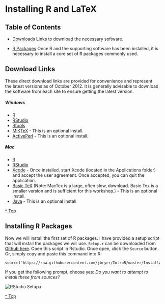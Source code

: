 # Installing R and LaTeX

## Table of Contents ##

* [Downloads](#downloads) Links to download the necessary software.

* [R Packages](#rsetup) Once R and the supporting software has been installed, it is necessary to install a core set of R packages commonly used.


## Download Links <a id='downloads'></a> ##

These direct download links are provided for convenience and represent the latest versions as of October 2012. It is generally advisable to download the software from each site to ensure getting the latest version.

##### Windows #####

* [R](https://cran.r-project.org/bin/windows/base/)
* [RStudio](https://www.rstudio.com/products/rstudio/download/)
* [Rtools](https://cran.r-project.org/bin/windows/Rtools/)
* [MiKTeX](http://miktex.org/download) - This is an optional install.
* [ActivePerl](http://www.activestate.com/activeperl/downloads) - This is an optional install.

##### Mac #####

* [R](https://cran.r-project.org/bin/macosx/)
* [RStudio](https://www.rstudio.com/products/rstudio/download/)
* [Xcode](https://itunes.apple.com/us/app/xcode/id497799835?mt=12) - Once installed, start Xcode (located in the Applications folder) and accept the user agreement. Once accepted, you can quit the application.
* [Basic TeX](https://tug.org/mactex/morepackages.html) (Note: MacTex is a large, often slow, download. Basic Tex is a smaller version and is sufficient for this workshop.) - This is an optional install.
* [Java](https://support.apple.com/kb/DL1572?locale=en_US) - This is an optional install.

[^ Top](#)


## Installing R Packages <a name='rsetup'></a> ##

Now we will install the first set of R packages. I have provided a setup script that will install the packages we will use. `Setup.r` can be downloaded from [Github here](https://raw.github.com/jbryer/CompStats/master/Installation/Setup.r). Open this script in Rstudio. Once open, click the `Source` button. Or, simply copy and paste this command into R:

```
source('https://raw.githubusercontent.com/jbryer/IntroR/master/Installation/Setup.r')
```

If you get the following prompt, choose yes: *Do you want to attempt to install these from sources?*


![RStudio Setup.r](https://github.com/jbryer/CompStats/blob/master/Installation/Figures/Rstudio-SetupScript.png?raw=true)

[^ Top](#)

